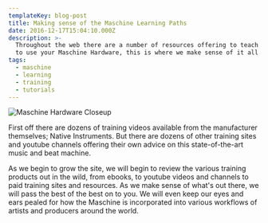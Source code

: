```yaml
---
templateKey: blog-post
title: Making sense of the Maschine Learning Paths
date: 2016-12-17T15:04:10.000Z
description: >-
  Throughout the web there are a number of resources offering to teach you how
  to use your Maschine Hardware, this is where we make sense of it all.
tags:
  - maschine
  - learning
  - training
  - tutorials
---
```

![Maschine Hardware Closeup](/img/img_3703.jpg)

First off there are dozens of training videos available from the manufacturer themselves; Native Instruments. But there are dozens of other training sites and youtube channels offering their own advice on this state-of-the-art music and beat machine.

As we begin to grow the site, we will begin to review the various training products out in the wild, from ebooks, to youtube videos and channels to paid training sites and resources. As we make sense of what's out there, we will pass the best of the best on to you. We will even keep our eyes and ears pealed for how the Maschine is incorporated into various workflows of artists and producers around the world.
